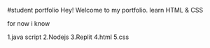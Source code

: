 #student portfolio
Hey! Welcome to my portfolio.
learn HTML & CSS 

for now i know

1.java script
2.Nodejs
3.Replit
4.html
5.css 

